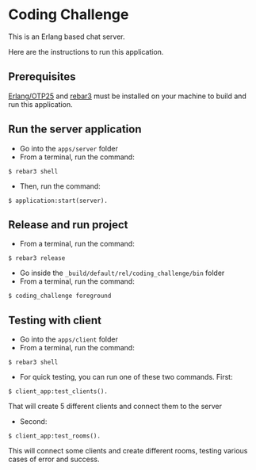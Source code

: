 Coding Challenge
=====

This is an Erlang based chat server.

Here are the instructions to run this application.

## Prerequisites
[Erlang/OTP25](https://www.erlang.org/downloads/25) and [rebar3](https://rebar3.org) must be installed on your machine to build and run this application.

## Run the server application

- Go into the <code>apps/server</code> folder
- From a terminal, run the command:
```
$ rebar3 shell
```
- Then, run the command:
```
$ application:start(server).
```

## Release and run project

- From a terminal, run the command:
```
$ rebar3 release
```
- Go inside the <code>_build/default/rel/coding_challenge/bin</code> folder
- From a terminal, run the command:
```
$ coding_challenge foreground
```

## Testing with client
- Go into the <code>apps/client</code> folder
- From a terminal, run the command:
```
$ rebar3 shell
```
- For quick testing, you can run one of these two commands. First:
```
$ client_app:test_clients().
```
That will create 5 different clients and connect them to the server
- Second:
```
$ client_app:test_rooms().
```
This will connect some clients and create different rooms, testing various cases of error and success.
